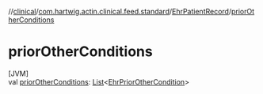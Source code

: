 //[clinical](../../../index.md)/[com.hartwig.actin.clinical.feed.standard](../index.md)/[EhrPatientRecord](index.md)/[priorOtherConditions](prior-other-conditions.md)

# priorOtherConditions

[JVM]\
val [priorOtherConditions](prior-other-conditions.md): [List](https://kotlinlang.org/api/latest/jvm/stdlib/kotlin.collections/-list/index.html)&lt;[EhrPriorOtherCondition](../-ehr-prior-other-condition/index.md)&gt;
